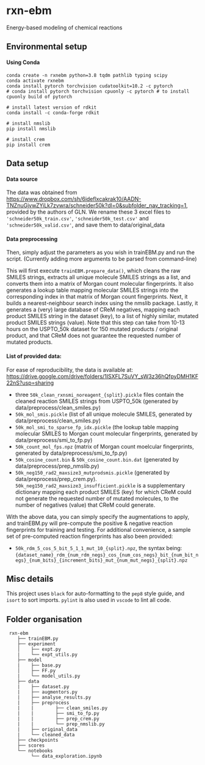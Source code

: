 # rxn-ebm
Energy-based modeling of chemical reactions

## Environmental setup
#### Using Conda
    conda create -n rxnebm python=3.8 tqdm pathlib typing scipy
    conda activate rxnebm
    conda install pytorch torchvision cudatoolkit=10.2 -c pytorch 
    # conda install pytorch torchvision cpuonly -c pytorch # to install cpuonly build of pytorch
    
    # install latest version of rdkit 
    conda install -c conda-forge rdkit 
    
    # install nmslib
    pip install nmslib
    
    # install crem
    pip install crem

## Data setup
#### Data source
The data was obtained from https://www.dropbox.com/sh/6ideflxcakrak10/AADN-TNZnuGjvwZYiLk7zvwra/schneider50k?dl=0&subfolder_nav_tracking=1, provided by the authors of GLN. 
We rename these 3 excel files to ```'schneider50k_train.csv'```, ```'schneider50k_test.csv'``` and ```'schneider50k_valid.csv'```, and save them to data/original_data <br>

#### Data preprocessing
Then, simply adjust the parameters as you wish in trainEBM.py and run the script. (Currently adding more arguments to be parsed from command-line) <br>

This will first execute ```trainEBM.prepare_data()```, which cleans the raw SMILES strings, extracts all unique molecule SMILES strings as a list, and converts them into a matrix of Morgan count molecular fingerprints. It also generates a lookup table mapping molecular SMILES strings into the corresponding index in that matrix of Morgan count fingerprints. Next, it builds a nearest-neighbour search index using the nmslib package. Lastly, it generates a (very) large database of CReM negatives, mapping each product SMILES string in the dataset (key), to a list of highly similar, mutated product SMILES strings (value). Note that this step can take from 10-13 hours on the USPTO_50k dataset for 150 mutated products / original product, and that CReM does not guarantee the requested number of mutated products. <br>

#### List of provided data:
For ease of reproducibility, the data is available at: https://drive.google.com/drive/folders/1ISXFL7SuVY_sW3z36hQfpyDMH1KF22nS?usp=sharing <br>
- three ```50k_clean_rxnsmi_noreagent_{split}.pickle``` files contain the cleaned reaction SMILES strings from USPTO_50k (generated by data/preprocess/clean_smiles.py)
- ```50k_mol_smis.pickle``` (list of all unique molecule SMILES, generated by data/preprocess/clean_smiles.py) 
- ```50k_mol_smi_to_sparse_fp_idx.pickle``` (the lookup table mapping molecular SMILES to Morgan count molecular fingerprints, generated by data/preprocess/smi_to_fp.py) 
- ```50k_count_mol_fps.npz``` (matrix of Morgan count moelcular fingerprints, generated by data/preprocess/smi_to_fp.py) 
- ```50k_cosine_count.bin``` & ```50k_cosine_count.bin.dat``` (generated by data/preprocess/prep_nmslib.py)
- ```50k_neg150_rad2_maxsize3_mutprodsmis.pickle``` (generated by data/preprocess/prep_crem.py). ```50k_neg150_rad2_maxsize3_insufficient.pickle``` is a supplementary dictionary mapping each product SMILES (key) for which CReM could not generate the requested number of mutated molecules, to the number of negatives (value) that CReM could generate. <br>

With the above data, you can simply specify the augmentations to apply, and trainEBM.py will pre-compute the positive & negative reaction fingerprints for training and testing. For additional convenience, a sample set of pre-computed reaction fingerprints has also been provided:
- ```50k_rdm_5_cos_5_bit_5_1_1_mut_10_{split}.npz```, the syntax being: ```{dataset_name}_rdm_{num_rdm_negs}_cos_{num_cos_negs}_bit_{num_bit_negs}_{num_bits}_{increment_bits}_mut_{num_mut_negs}_{split}.npz``` 

## Misc details
This project uses ``` black ``` for auto-formatting to the ``` pep8 ``` style guide, and ``` isort ``` to sort imports. ``` pylint ``` is also used in ``` vscode ``` to lint all code. 

## Folder organisation
```
 rxn-ebm
    ├── trainEBM.py
    ├── experiment
    │    ├── expt.py
    |    └── expt_utils.py
    ├── model
    |    ├── base.py
    │    ├── FF.py
    |    └── model_utils.py
    ├── data
    |    ├── dataset.py
    |    ├── augmentors.py
    |    ├── analyse_results.py
    |    ├── preprocess
    |    |        ├── clean_smiles.py    
    |    |        ├── smi_to_fp.py
    |    |        ├── prep_crem.py
    |    |        └── prep_nmslib.py
    |    ├── original_data  
    |    └── cleaned_data
    ├── checkpoints
    ├── scores
    └── notebooks
         └── data_exploration.ipynb 
 ```

